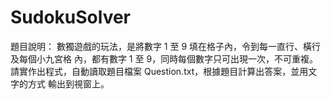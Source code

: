 # SudokuSolver

題目說明：
數獨遊戲的玩法，是將數字 1 至 9 填在格子內，令到每一直行、橫行及每個小九宮格
內，都有數字 1 至 9，同時每個數字只可出現一次，不可重複。
請實作出程式，自動讀取題目檔案 Question.txt，根據題目計算出答案，並用文字的方式
輸出到視窗上。
